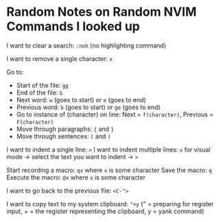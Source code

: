 # Random Notes on Random NVIM Commands I looked up

I want to clear a search: `:noh` (no highlighting command)

I want to remove a single character: `x`

Go to:
- Start of the file: `gg`
- End of the file: `G`
- Next word: `w` (goes to start) or `e` (goes to end)
- Previous word: `b` (goes to start) or `ge` (goes to end)
- Go to instance of (character) on line: Next = `f(character)`, Previous = `F(character)`
- Move through paragraphs: `{` and `}`
- Move through sentences: `(` and `)`

I want to indent a single line: `>`
I want to indent multiple lines: `v` for visual mode -> select the text you want to indent -> `>`

Start recording a macro: `qx` where `x` is some character
Save the macro: `q`
Execute the macro: `@x` where `x` is some character

I want to go back to the previous file: `<C-^>`

I want to copy text to my system clipboard: `"+y` (" = preparing for register input, + = the register representing the clipboard, y = yank command)
